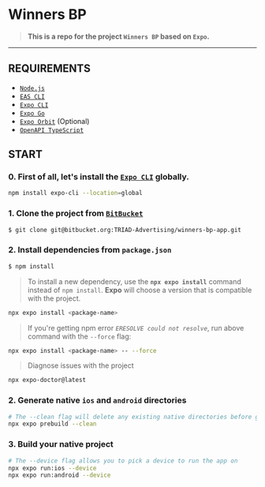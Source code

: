 # **Winners BP**

> **This is a repo for the project `Winners BP` based on `Expo`.**

---

## REQUIREMENTS

- [`Node.js`](https://nodejs.org/en/)
- [`EAS CLI`](https://github.com/expo/eas-cli/)
- [`Expo CLI`](https://docs.expo.dev/workflow/expo-cli/)
- [`Expo Go`](https://expo.dev/client)
- [`Expo Orbit`](https://expo.dev/orbit) (Optional)
- [`OpenAPI TypeScript`](https://openapi-ts.pages.dev/)

## START

### 0. First of all, let's install the [**`Expo CLI`**](https://docs.expo.dev/workflow/expo-cli/) globally.

```sh
npm install expo-cli --location=global
```

### 1. Clone the project from [`BitBucket`](https://bitbucket.org/dashboard/repositories)

```sh
$ git clone git@bitbucket.org:TRIAD-Advertising/winners-bp-app.git
```

### 2. Install dependencies from `package.json`

```sh
$ npm install
```

> To install a new dependency, use the **`npx expo install`** command instead of `npm install`. **Expo** will choose a version that is compatible with the project.

```sh
npx expo install <package-name>
```

> If you're getting npm error _`ERESOLVE could not resolve`_, run above command with the `--force` flag:

```sh
npx expo install <package-name> -- --force
```

> Diagnose issues with the project

```sh
npx expo-doctor@latest
```

### 2. Generate native `ios` and `android` directories

```sh
# The --clean flag will delete any existing native directories before generating
npx expo prebuild --clean
```

### 3. Build your native project

```sh
# The --device flag allows you to pick a device to run the app on
npx expo run:ios --device
npx expo run:android --device
```

